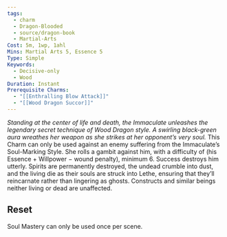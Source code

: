 ```yaml
---
tags:
  - charm
  - Dragon-Blooded
  - source/dragon-book
  - Martial-Arts
Cost: 5m, 1wp, 1ahl
Mins: Martial Arts 5, Essence 5
Type: Simple
Keywords:
  - Decisive-only
  - Wood
Duration: Instant
Prerequisite Charms:
  - "[[Enthralling Blow Attack]]"
  - "[[Wood Dragon Succor]]"
---
```

*Standing at the center of life and death, the Immaculate unleashes the legendary secret technique of Wood Dragon style. A swirling black-green aura wreathes her weapon as she strikes at her opponent’s very soul.* 
This Charm can only be used against an enemy suffering from the Immaculate’s Soul-Marking Style. She rolls a gambit against him, with a difficulty of (his Essence + Willpower − wound penalty), minimum 6. Success destroys him utterly. 
Spirits are permanently destroyed, the undead crumble into dust, and the living die as their souls are struck into Lethe, ensuring that they’ll reincarnate rather than lingering as ghosts. Constructs and similar beings neither living or dead are unaffected. 
## Reset
Soul Mastery can only be used once per scene.